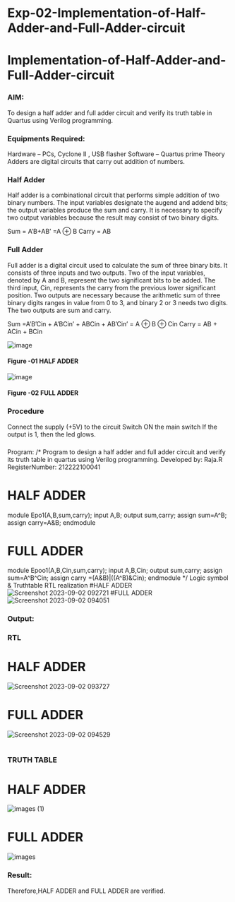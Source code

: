 # Exp-02-Implementation-of-Half-Adder-and-Full-Adder-circuit

# Implementation-of-Half-Adder-and-Full-Adder-circuit
### AIM:
To design a half adder and full adder circuit and verify its truth table in Quartus using Verilog programming.

### Equipments Required:
Hardware – PCs, Cyclone II , USB flasher
Software – Quartus prime
Theory
Adders are digital circuits that carry out addition of numbers.

### Half Adder
Half adder is a combinational circuit that performs simple addition of two binary numbers. The input variables designate the augend and addend bits; the output variables produce the sum and carry. It is necessary to specify two output variables because the result may consist of two binary digits.

Sum = A’B+AB’ =A ⊕ B Carry = AB

### Full Adder
Full adder is a digital circuit used to calculate the sum of three binary bits. It consists of three inputs and two outputs. Two of the input variables, denoted by A and B, represent the two significant bits to be added. The third input, Cin, represents the carry from the previous lower significant position. Two outputs are necessary because the arithmetic sum of three binary digits ranges in value from 0 to 3, and binary 2 or 3 needs two digits. The two outputs are sum and carry.

Sum =A’B’Cin + A’BCin’ + ABCin + AB’Cin’ = A ⊕ B ⊕ Cin Carry = AB + ACin + BCin

 ![image](https://user-images.githubusercontent.com/36288975/163552156-a13e5a56-c638-4110-97d9-8896907c8d25.png)

#### Figure -01 HALF ADDER 


![image](https://user-images.githubusercontent.com/36288975/163552057-b3547877-6d07-45b4-b7e0-bcfebfad9e1d.png)

#### Figure -02 FULL ADDER 

### Procedure

Connect the supply (+5V) to the circuit
Switch ON the main switch
If the output is 1, then the led glows.
### 
Program:
/*
Program to design a half adder and full adder circuit and verify its truth table in quartus using Verilog programming.
Developed by: Raja.R
RegisterNumber:  212222100041
# HALF ADDER
module Epo1(A,B,sum,carry);
input A,B;
output sum,carry;
assign sum=A^B;
assign carry=A&B;
endmodule
# FULL ADDER
module Epoo1(A,B,Cin,sum,carry);
input A,B,Cin;
output sum,carry;
assign sum=A^B^Cin;
assign carry =(A&B)|((A^B)&Cin);
endmodule
*/
Logic symbol & Truthtable
RTL realization
#HALF ADDER
![Screenshot 2023-09-02 092721](https://github.com/Raja8334/Exp-02-Implementation-of-Half-Adder-and-Full-Adder-circuit/assets/120719634/9d926edb-22aa-4407-a5fd-d9443d4bf407)
#FULL ADDER
![Screenshot 2023-09-02 094051](https://github.com/Raja8334/Exp-02-Implementation-of-Half-Adder-and-Full-Adder-circuit/assets/120719634/d2e59604-65f6-4c75-9aa2-88fdd619d3fe)


### Output:
### RTL
# HALF ADDER 

![Screenshot 2023-09-02 093727](https://github.com/Raja8334/Exp-02-Implementation-of-Half-Adder-and-Full-Adder-circuit/assets/120719634/44b3d286-a4ac-4793-bdbc-8efc393d3e4e)
# FULL ADDER

![Screenshot 2023-09-02 094529](https://github.com/Raja8334/Exp-02-Implementation-of-Half-Adder-and-Full-Adder-circuit/assets/120719634/16b7222f-4c98-4cd5-ba5d-73cc952929fd)


#


### TRUTH TABLE 
# HALF ADDER

![images (1)](https://github.com/Raja8334/Exp-02-Implementation-of-Half-Adder-and-Full-Adder-circuit/assets/120719634/20172e9a-9c5b-419d-bc44-06093ae44748)

# FULL ADDER


![images](https://github.com/Raja8334/Exp-02-Implementation-of-Half-Adder-and-Full-Adder-circuit/assets/120719634/a60ec817-a841-4abd-b8e8-1012edf874d3)



### Result:
Therefore,HALF ADDER and FULL ADDER are verified.
